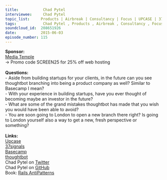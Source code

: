 ```yaml
--- 
title:           Chad Pytel 
interviewee:     Chad Pytel 
topic_list:     Products | Airbreak | Consultancy | Focus | UPCASE | 37signals | Fooling yourself | Startup investing | Taking charge | Grand mistakes | Equal partners | Hard conversations | New offices | London | Fresh perspective | Breaking routine
tags:            Chad Pytel , Products , Airbreak , Consultancy , Focus , UPCASE , 37signals , Fooling yourself , Startup investing , Taking charge , Grand mistakes , Equal partners , Hard conversations , New offices , London , Fresh perspective , Breaking routine
soundcloud_id:  208651926
date:           2015-06-03
episode_number: 115
---
```


<p class="show_notes_display"><b>Sponsor:<br></b><a rel="nofollow" target="_blank" href="http://mediatemple.net/?utm_source=BetweenScreens&amp;utm_medium=podcast&amp;utm_campaign=SCREEN25">Media Temple</a><b><br></b>-&gt; Promo code SCREEN25 for 25% off web hosting<b><br><br>Questions:</b><br>- Aside from building startups for your clients, in the future can you see thoughtbot branching into being a product company as well? Similar to Basecamp I mean?<br>- With your experience in building startups, have you ever thought of becoming maybe an investor in the future?<br>- What are some of the grand mistakes thoughtbot has made that you wish you would have been able to avoid?<br>- You are soon going to London to open a new branch there right? Is going to London yourself also a way to get a new, fresh perspective or something?<br><br><b>Links:<br></b><a rel="nofollow" target="_blank" href="https://upcase.com">Upcase</a><br><a rel="nofollow" target="_blank" href="https://signalvnoise.com/">37signals</a><br><a rel="nofollow" target="_blank" href="https://basecamp.com/">Basecamp</a><br><a rel="nofollow" target="_blank" href="https://thoughtbot.com/">thoughtbot</a><br>Chad Pytel on <a rel="nofollow" target="_blank" href="https://twitter.com/cpytel">Twitter</a><br>Chad Pytel on <a rel="nofollow" target="_blank" href="https://github.com/cpytel">GitHub</a><br>Book: <a rel="nofollow" target="_blank" href="http://railsantipatterns.com/">Rails AntiPatterns</a><br></p>
